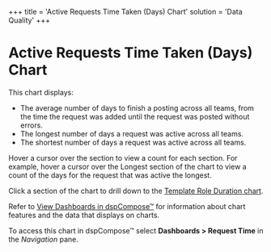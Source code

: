 +++
title = 'Active Requests Time Taken (Days) Chart'
solution = 'Data Quality'
+++

# Active Requests Time Taken (Days) Chart

This chart displays:

  - The average number of days to finish a posting across all teams,
    from the time the request was added until the request was posted
    without errors.
  - The longest number of days a request was active across all teams.
  - The shortest number of days a request was active across all teams.

Hover a cursor over the section to view a count for each section. For
example, hover a cursor over the Longest section of the chart to view a
count of the days for the request that was active the longest.

Click a section of the chart to drill down to the [Template Role
Duration chart](Template_Role_Duration_Chart.htm).

Refer to [View Dashboards in
dspCompose™](View_Dashboards_in_dspCompose.htm) for information about
chart features and the data that displays on charts.

To access this chart in dspCompose™ select
<span style="font-weight: bold;">Dashboards \> Request Time</span> in
the <span style="font-style: italic;">Navigation</span> pane.
